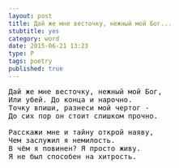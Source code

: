```yaml
---
layout: post
title: Дай же мне весточку, нежный мой Бог...
stubtitle: yes
category: word
date: 2015-06-21 13:23
type: P
tags: poetry
published: true
---
```


<pre>
Дай же мне весточку, нежный мой Бог,
Или убей. До конца и нарочно.
Точку впиши, разнеси мой чертог -
До сих пор он стоит слишком прочно.

Расскажи мне и тайну открой наяву,
Чем заслужил я немилость.
В чём я повинен? Я просто живу.
Я не был способен на хитрость.
</pre>
